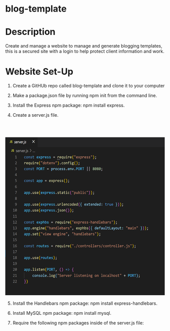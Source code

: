# blog-template

# Description
  Create and manage a website to manage and generate blogging templates, this is a secured site with a login to help protect client information and work.
  
# Website Set-Up
  1. Create a GitHUb repo called blog-template and clone it to your computer
  
  2. Make a package.json file by running npm init from the command line.
  
  3. Install the Express npm package: npm install express.

  4. Create a server.js file.
  <br />
  <p align="center"> 
<br />
<img src="./server.png" alt="server.js" id="code for server.js" height="500px" width="2000px">
 
</p>
  

  5. Install the Handlebars npm package: npm install express-handlebars.

  6. Install MySQL npm package: npm install mysql.

  7. Require the following npm packages inside of the server.js file:
